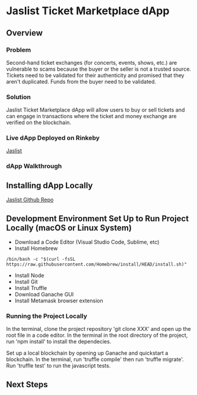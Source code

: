 # Jaslist Ticket Marketplace dApp

## Overview
### Problem
Second-hand ticket exchanges (for concerts, events, shows, etc.) are vulnerable to scams because the buyer or the seller is not a trusted source. Tickets need to be validated for their authenticity and promised that they aren't duplicated. Funds from the buyer need to be validated. 

### Solution
Jaslist Ticket Marketplace dApp will allow users to buy or sell tickets and can engage in transactions where the ticket and money exchange are verified on the blockchain.

### Live dApp Deployed on Rinkeby
[Jaslist](https://jaslist.netlify.app/)

### dApp Walkthrough

## Installing dApp Locally
[Jaslist Github Repo](https://github.com/jasminesabio/blockchain-developer-bootcamp-final-project)

## Development Environment Set Up to Run Project Locally (macOS or Linux System)
- Download a Code Editor (Visual Studio Code, Sublime, etc)
- Install Homebrew

`/bin/bash -c "$(curl -fsSL https://raw.githubusercontent.com/Homebrew/install/HEAD/install.sh)"`
- Install Node
- Install Git
- Install Truffle
- Download Ganache GUI
- Install Metamask browser extension

### Running the Project Locally
In the terminal, clone the project repository 'git clone XXX' and open up the root file in a code editor. In the terminal in the root directory of the project, run 'npm install' to install the dependecies. 

Set up a local blockchain by opening up Ganache and quickstart a blockchain. In the terminal, run 'truffle compile' then run 'truffle migrate'. Run 'truffle test' to run the javascript tests. 

## Next Steps